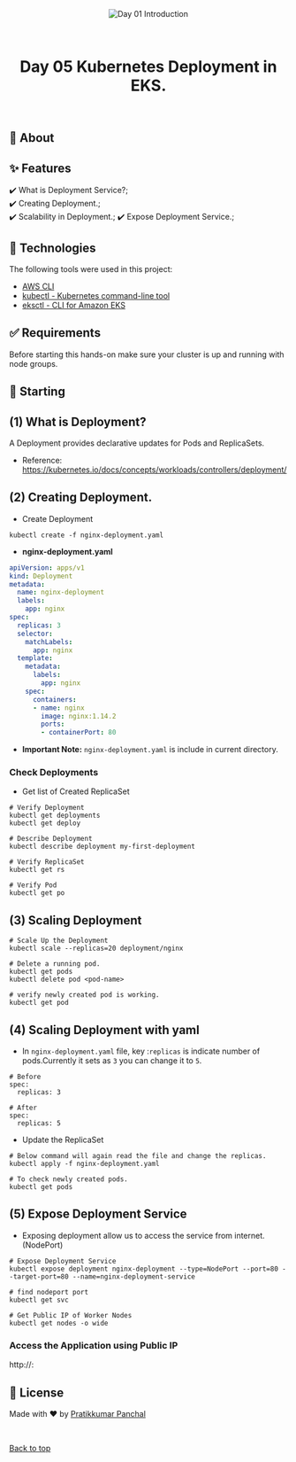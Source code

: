 <div align="center" id="top"> 
  <img src="./.github/app.gif" alt="Day 01 Introduction" />

  &#xa0;

</div>

<h1 align="center">Day 05 Kubernetes Deployment in EKS.</h1>


<br>

## :dart: About ##

## :sparkles: Features ##

:heavy_check_mark: What is Deployment Service?;\
:heavy_check_mark: Creating Deployment.;\
:heavy_check_mark: Scalability in Deployment.;
:heavy_check_mark: Expose Deployment Service.;
## :rocket: Technologies ##

The following tools were used in this project:

- [AWS CLI](https://aws.amazon.com/cli/)
- [kubectl - Kubernetes command-line tool](https://kubernetes.io/docs/tasks/tools/)
- [eksctl - CLI for Amazon EKS ](https://eksctl.io/)
## :white_check_mark: Requirements ##

Before starting this hands-on make sure your cluster is up and running with node groups.

## :checkered_flag: Starting ##

## (1) What is Deployment?
 
 A Deployment provides declarative updates for Pods and ReplicaSets.

 - Reference: https://kubernetes.io/docs/concepts/workloads/controllers/deployment/

## (2) Creating Deployment.

- Create Deployment
```
kubectl create -f nginx-deployment.yaml
```
- **nginx-deployment.yaml**
```yml
apiVersion: apps/v1
kind: Deployment
metadata:
  name: nginx-deployment
  labels:
    app: nginx
spec:
  replicas: 3
  selector:
    matchLabels:
      app: nginx
  template:
    metadata:
      labels:
        app: nginx
    spec:
      containers:
      - name: nginx
        image: nginx:1.14.2
        ports:
        - containerPort: 80
```
 - **Important Note:** `nginx-deployment.yaml` is include in current directory.

### Check Deployments
- Get list of Created ReplicaSet
```
# Verify Deployment
kubectl get deployments
kubectl get deploy 

# Describe Deployment
kubectl describe deployment my-first-deployment

# Verify ReplicaSet
kubectl get rs

# Verify Pod
kubectl get po
```

## (3) Scaling Deployment

```
# Scale Up the Deployment
kubectl scale --replicas=20 deployment/nginx

# Delete a running pod.
kubectl get pods
kubectl delete pod <pod-name>

# verify newly created pod is working.
kubectl get pod
```
## (4) Scaling Deployment with yaml
- In `nginx-deployment.yaml` file, key :`replicas` is indicate number of pods.Currently it sets as `3` you can change it to `5`.

```
# Before
spec:
  replicas: 3

# After
spec:
  replicas: 5
```
- Update the ReplicaSet
```
# Below command will again read the file and change the replicas.
kubectl apply -f nginx-deployment.yaml

# To check newly created pods.
kubectl get pods
```
## (5) Expose Deployment Service
- Exposing deployment allow us to access the service from internet.(NodePort)

```
# Expose Deployment Service
kubectl expose deployment nginx-deployment --type=NodePort --port=80 --target-port=80 --name=nginx-deployment-service

# find nodeport port
kubectl get svc

# Get Public IP of Worker Nodes
kubectl get nodes -o wide
```
 
### Access the Application using Public IP
http://<node-public-ip>:<node-port-port>

## :memo: License ##

Made with :heart: by <a href="https://www.linkedin.com/in/m3pratik/" target="_blank">Pratikkumar Panchal</a>

&#xa0;

<a href="#top">Back to top</a>
